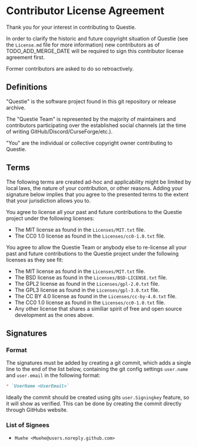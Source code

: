 # Contributor License Agreement

Thank you for your interest in contributing to Questie.

In order to clarify the historic and future copyright situation of Questie (see the `License.md` file for more information) new contributors as of TODO_ADD_MERGE_DATE will be required to sign this contributor license agreement first.

Former contributors are asked to do so retroactively.

## Definitions

"Questie" is the software project found in this git repository or release archive.

The "Questie Team" is represented by the majority of maintainers and contributors participating over the established social channels (at the time of writing GitHub/Discord/CurseForge/etc.).

"You" are the individual or collective copyright owner contributing to Questie.

## Terms

The following terms are created ad-hoc and applicability might be limited by local laws, the nature of your contribution, or other reasons. Adding your signature below implies that you agree to the presented terms to the extent that your jurisdiction allows you to.

You agree to license all your past and future contributions to the Questie project under the following licenses:

* The MIT license as found in the `Licenses/MIT.txt` file.
* The CC0 1.0 license as found in the `Licenses/cc0-1.0.txt` file.

You agree to allow the Questie Team or anybody else to re-license all your past and future contributions to the Questie project under the following licenses as they see fit:

* The MIT license as found in the `Licenses/MIT.txt` file.
* The BSD license as found in the `Licenses/BSD-LICENSE.txt` file.
* The GPL2 license as found in the `Licenses/gpl-2.0.txt` file.
* The GPL3 license as found in the `Licenses/gpl-3.0.txt` file.
* The CC BY 4.0 license as found in the `Licenses/cc-by-4.0.txt` file.
* The CC0 1.0 license as found in the `Licenses/cc0-1.0.txt` file.
* Any other license that shares a similiar spirit of free and open source development as the ones above.

## Signatures

### Format

The signatures must be added by creating a git commit, which adds a single line to the end of the list below, containing the git config settings `user.name` and `user.email` in the following format:

```md
* `UserName <UserEmail>`
```

Ideally the commit should be created using gits `user.Signingkey` feature, so it will show as verified. This can be done by creating the commit directly through GitHubs website.

### List of Signees

* `Muehe <Muehe@users.noreply.github.com>`
